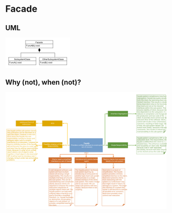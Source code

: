 # Facade
## UML
<img src=FacadeUML.png width=40% height=40%>

## Why (not), when (not)?
![Facade](https://raw.githubusercontent.com/NiekBeijloos/Design-Patterns/master/2.%20Structural/5.%20Facade/Facade.svg?raw=true)
